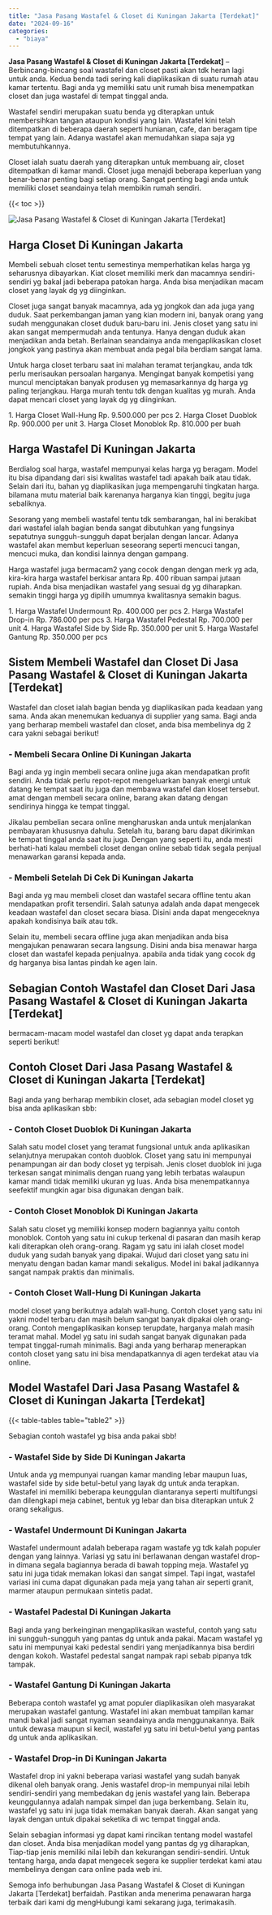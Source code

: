```yaml
---
title: "Jasa Pasang Wastafel & Closet di Kuningan Jakarta [Terdekat]"
date: "2024-09-16"
categories: 
  - "biaya"
---
```


**Jasa Pasang Wastafel & Closet di Kuningan Jakarta \[Terdekat\]** – Berbincang-bincang soal wastafel dan closet pasti akan tdk heran lagi untuk anda. Kedua benda tadi sering kali diaplikasikan di suatu rumah atau kamar tertentu. Bagi anda yg memiliki satu unit rumah bisa menempatkan closet dan juga wastafel di tempat tinggal anda.

Wastafel sendiri merupakan suatu benda yg diterapkan untuk membersihkan tangan ataupun kondisi yang lain. Wastafel kini telah ditempatkan di beberapa daerah seperti hunianan, cafe, dan beragam tipe tempat yang lain. Adanya wastafel akan memudahkan siapa saja yg membutuhkannya.

Closet ialah suatu daerah yang diterapkan untuk membuang air, closet ditempatkan di kamar mandi. Closet juga menajdi beberapa keperluan yang benar-benar penting bagi setiap orang. Sangat penting bagi anda untuk memiliki closet seandainya telah membikin rumah sendiri.

{{< toc >}}

![Jasa Pasang Wastafel & Closet di Kuningan Jakarta [Terdekat]](/images/wastafel-closet-murah14.png)

## Harga Closet Di Kuningan Jakarta

Membeli sebuah closet tentu semestinya memperhatikan kelas harga yg seharusnya dibayarkan. Kiat closet memiliki merk dan macamnya sendiri-sendiri yg bakal jadi beberapa patokan harga. Anda bisa menjadikan macam closet yang layak dg yg diinginkan.

Closet juga sangat banyak macamnya, ada yg jongkok dan ada juga yang duduk. Saat perkembangan jaman yang kian modern ini, banyak orang yang sudah menggunakan closet duduk baru-baru ini. Jenis closet yang satu ini akan sangat mempermudah anda tentunya. Hanya dengan duduk akan menjadikan anda betah. Berlainan seandainya anda mengaplikasikan closet jongkok yang pastinya akan membuat anda pegal bila berdiam sangat lama.

Untuk harga closet terbaru saat ini malahan teramat terjangkau, anda tdk perlu merisaukan persoalan harganya. Mengingat banyak kompetisi yang muncul menciptakan banyak produsen yg memasarkannya dg harga yg paling terjangkau. Harga murah tentu tdk dengan kualitas yg murah. Anda dapat mencari closet yang layak dg yg diinginkan.

1\. Harga Closet Wall-Hung Rp. 9.500.000 per pcs 2. Harga Closet Duoblok Rp. 900.000 per unit 3. Harga Closet Monoblok Rp. 810.000 per buah

## Harga Wastafel Di Kuningan Jakarta

Berdialog soal harga, wastafel mempunyai kelas harga yg beragam. Model itu bisa dipandang dari sisi kwalitas wastafel tadi apakah baik atau tidak. Selain dari itu, bahan yg diaplikasikan juga mempengaruhi tingkatan harga. bilamana mutu material baik karenanya harganya kian tinggi, begitu juga sebaliknya.

Sesorang yang membeli wastafel tentu tdk sembarangan, hal ini berakibat dari wastafel ialah bagian benda sangat dibutuhkan yang fungsinya sepatutnya sungguh-sungguh dapat berjalan dengan lancar. Adanya wastafel akan membut keperluan seseorang seperti mencuci tangan, mencuci muka, dan kondisi lainnya dengan gampang.

Harga wastafel juga bermacam2 yang cocok dengan dengan merk yg ada, kira-kira harga wastafel berkisar antara Rp. 400 ribuan sampai jutaan rupiah. Anda bisa menjadikan wastafel yang sesuai dg yg diharapkan. semakin tinggi harga yg dipilih umumnya kwalitasnya semakin bagus.

1\. Harga Wastafel Undermount Rp. 400.000 per pcs 2. Harga Wastafel Drop-in Rp. 786.000 per pcs 3. Harga Wastafel Pedestal Rp. 700.000 per unit 4. Harga Wastafel Side by Side Rp. 350.000 per unit 5. Harga Wastafel Gantung Rp. 350.000 per pcs

## Sistem Membeli Wastafel dan Closet Di Jasa Pasang Wastafel & Closet di Kuningan Jakarta \[Terdekat\]

Wastafel dan closet ialah bagian benda yg diaplikasikan pada keadaan yang sama. Anda akan menemukan keduanya di supplier yang sama. Bagi anda yang berharap membeli wastafel dan closet, anda bisa membelinya dg 2 cara yakni sebagai berikut!

### \- Membeli Secara Online Di Kuningan Jakarta

Bagi anda yg ingin membeli secara online juga akan mendapatkan profit sendiri. Anda tidak perlu repot-repot mengeluarkan banyak energi untuk datang ke tempat saat itu juga dan membawa wastafel dan kloset tersebut. amat dengan membeli secara online, barang akan datang dengan sendirinya hingga ke tempat tinggal.

Jikalau pembelian secara online mengharuskan anda untuk menjalankan pembayaran khususnya dahulu. Setelah itu, barang baru dapat dikirimkan ke tempat tinggal anda saat itu juga. Dengan yang seperti itu, anda mesti berhati-hati kalau membeli closet dengan online sebab tidak segala penjual menawarkan garansi kepada anda.

### \- Membeli Setelah Di Cek Di Kuningan Jakarta

Bagi anda yg mau membeli closet dan wastafel secara offline tentu akan mendapatkan profit tersendiri. Salah satunya adalah anda dapat mengecek keadaan wastafel dan closet secara biasa. Disini anda dapat mengeceknya apakah kondisinya baik atau tdk.

Selain itu, membeli secara offline juga akan menjadikan anda bisa mengajukan penawaran secara langsung. Disini anda bisa menawar harga closet dan wastafel kepada penjualnya. apabila anda tidak yang cocok dg dg harganya bisa lantas pindah ke agen lain.

## Sebagian Contoh Wastafel dan Closet Dari Jasa Pasang Wastafel & Closet di Kuningan Jakarta \[Terdekat\]

bermacam-macam model wastafel dan closet yg dapat anda terapkan seperti berikut!

## Contoh Closet Dari Jasa Pasang Wastafel & Closet di Kuningan Jakarta \[Terdekat\]

Bagi anda yang berharap membikin closet, ada sebagian model closet yg bisa anda aplikasikan sbb:

### \- Contoh Closet Duoblok Di Kuningan Jakarta

Salah satu model closet yang teramat fungsional untuk anda aplikasikan selanjutnya merupakan contoh duoblok. Closet yang satu ini mempunyai penampungan air dan body closet yg terpisah. Jenis closet duoblok ini juga terkesan sangat minimalis dengan ruang yang lebih terbatas walaupun kamar mandi tidak memiliki ukuran yg luas. Anda bisa menempatkannya seefektif mungkin agar bisa digunakan dengan baik.

### \- Contoh Closet Monoblok Di Kuningan Jakarta

Salah satu closet yg memiliki konsep modern bagiannya yaitu contoh monoblok. Contoh yang satu ini cukup terkenal di pasaran dan masih kerap kali diterapkan oleh orang-orang. Ragam yg satu ini ialah closet model duduk yang sudah banyak yang dipakai. Wujud dari closet yang satu ini menyatu dengan badan kamar mandi sekaligus. Model ini bakal jadikannya sangat nampak praktis dan minimalis.

### \- Contoh Closet Wall-Hung Di Kuningan Jakarta

model closet yang berikutnya adalah wall-hung. Contoh closet yang satu ini yakni model terbaru dan masih belum sangat banyak dipakai oleh orang-orang. Contoh mengaplikasikan konsep terupdate, harganya malah masih teramat mahal. Model yg satu ini sudah sangat banyak digunakan pada tempat tinggal-rumah minimalis. Bagi anda yang berharap menerapkan contoh closet yang satu ini bisa mendapatkannya di agen terdekat atau via online.

## Model Wastafel Dari Jasa Pasang Wastafel & Closet di Kuningan Jakarta \[Terdekat\]

{{< table-tables table="table2" >}}

Sebagian contoh wastafel yg bisa anda pakai sbb!

### \- Wastafel Side by Side Di Kuningan Jakarta

Untuk anda yg mempunyai ruangan kamar manding lebar maupun luas, wastafel side by side betul-betul yang layak dg untuk anda terapkan. Wastafel ini memiliki beberapa keunggulan diantaranya seperti multifungsi dan dilengkapi meja cabinet, bentuk yg lebar dan bisa diterapkan untuk 2 orang sekaligus.

### \- Wastafel Undermount Di Kuningan Jakarta

Wastafel undermount adalah beberapa ragam wastafe yg tdk kalah populer dengan yang lainnya. Variasi yg satu ini berlawanan dengan wastafel drop-in dimana segala bagiannya berada di bawah topping meja. Wastafel yg satu ini juga tidak memakan lokasi dan sangat simpel. Tapi ingat, wastafel variasi ini cuma dapat digunakan pada meja yang tahan air seperti granit, marmer ataupun permukaan sintetis padat.

### \- Wastafel Padestal Di Kuningan Jakarta

Bagi anda yang berkeinginan mengaplikasikan wasteful, contoh yang satu ini sungguh-sungguh yang pantas dg untuk anda pakai. Macam wastafel yg satu ini mempunyai kaki pedestal sendiri yang menjadikannya bisa berdiri dengan kokoh. Wastafel pedestal sangat nampak rapi sebab pipanya tdk tampak.

### \- Wastafel Gantung Di Kuningan Jakarta

Beberapa contoh wastafel yg amat populer diaplikasikan oleh masyarakat merupakan wastafel gantung. Wastafel ini akan membuat tampilan kamar mandi bakal jadi sangat nyaman seandainya anda menggunakannya. Baik untuk dewasa maupun si kecil, wastafel yg satu ini betul-betul yang pantas dg untuk anda aplikasikan.

### \- Wastafel Drop-in Di Kuningan Jakarta

Wastafel drop ini yakni beberapa variasi wastafel yang sudah banyak dikenal oleh banyak orang. Jenis wastafel drop-in mempunyai nilai lebih sendiri-sendiri yang membedakan dg jenis wastafel yang lain. Beberapa keunggulannya adalah nampak simpel dan juga berkembang. Selain itu, wastafel yg satu ini juga tidak memakan banyak daerah. Akan sangat yang layak dengan untuk dipakai seketika di wc tempat tinggal anda.

Selain sebagian informasi yg dapat kami rincikan tentang model wastafel dan closet. Anda bisa menjadikan model yang pantas dg yg diharapkan, Tiap-tiap jenis memiliki nilai lebih dan kekurangan sendiri-sendiri. Untuk tentang harga, anda dapat mengecek segera ke supplier terdekat kami atau membelinya dengan cara online pada web ini.

Semoga info berhubungan Jasa Pasang Wastafel & Closet di Kuningan Jakarta \[Terdekat\] berfaidah. Pastikan anda menerima penawaran harga terbaik dari kami dg mengHubungi kami sekarang juga, terimakasih.
